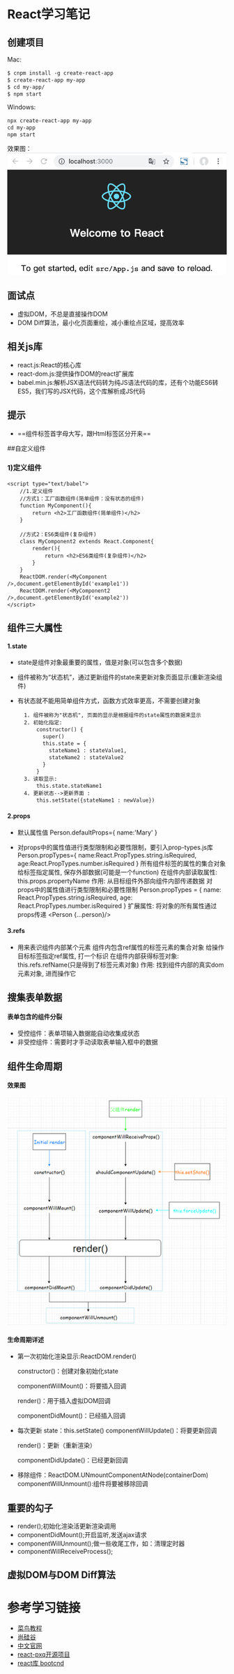 # React学习笔记
## 创建项目
Mac:
```
$ cnpm install -g create-react-app
$ create-react-app my-app
$ cd my-app/
$ npm start
```
Windows:
```
npx create-react-app my-app
cd my-app
npm start
```

效果图：
![](效果图/1.png)

## 面试点
* 虚拟DOM，不总是直接操作DOM
* DOM Diff算法，最小化页面重绘，减小重绘点区域，提高效率

## 相关js库
* react.js:React的核心库
* react-dom.js:提供操作DOM的react扩展库
* babel.min.js:解析JSX语法代码转为纯JS语法代码的库，还有个功能ES6转ES5，我们写的JSX代码，这个库解析成JS代码

## 提示
* ==组件标签首字母大写，跟Html标签区分开来==

##自定义组件
### 1)定义组件
```
<script type="text/babel">
    //1.定义组件
    //方式1：工厂函数组件(简单组件：没有状态的组件)
    function MyComponent(){
        return <h2>工厂函数组件(简单组件)</h2>
    }

    //方式2：ES6类组件(复杂组件)
    class MyComponent2 extends React.Component{
        render(){
            return <h2>ES6类组件(复杂组件)</h2>
        }
    }
    ReactDOM.render(<MyComponent />,document.getElementById('example1'))
    ReactDOM.render(<MyComponent2 />,document.getElementById('example2'))
</script>
```

## 组件三大属性
#### 1.state
* state是组件对象最重要的属性，值是对象(可以包含多个数据)
* 组件被称为“状态机”，通过更新组件的state来更新对象页面显示(重新渲染组件)
* 有状态就不能用简单组件方式，函数方式效率更高，不需要创建对象

        1. 组件被称为"状态机", 页面的显示是根据组件的state属性的数据来显示
        2. 初始化指定:
            constructor() {
              super()
              this.state = {
                stateName1 : stateValue1,
                stateName2 : stateValue2
              }
            }
        3. 读取显示:
            this.state.stateName1
        4. 更新状态-->更新界面 :
            this.setState({stateName1 : newValue})
#### 2.props
* 默认属性值
Person.defaultProps={
	name:'Mary'
}

* 对props中的属性值进行类型限制和必要性限制，要引入prop-types.js库
Person.propTypes={
	name:React.PropTypes.string.isRequired,
    age:React.PropTypes.number.isRequired
}
        所有组件标签的属性的集合对象
        给标签指定属性, 保存外部数据(可能是一个function)
        在组件内部读取属性: this.props.propertyName
        作用: 从目标组件外部向组件内部传递数据
        对props中的属性值进行类型限制和必要性限制
            Person.propTypes = {
                name: React.PropTypes.string.isRequired,
                age: React.PropTypes.number.isRequired
            }
        扩展属性: 将对象的所有属性通过props传递
            <Person {...person}/>

#### 3.refs
* 用来表识组件内部某个元素
        组件内包含ref属性的标签元素的集合对象
        给操作目标标签指定ref属性, 打一个标识
        在组件内部获得标签对象: this.refs.refName(只是得到了标签元素对象)
        作用: 找到组件内部的真实dom元素对象, 进而操作它

## 搜集表单数据
#### 表单包含的组件分裂
* 受控组件：表单项输入数据能自动收集成状态
* 非受控组件：需要时才手动读取表单输入框中的数据

## 组件生命周期
#### 效果图
![](效果图/2.png)
#### 生命周期详述
* 第一次初始化渲染显示:ReactDOM.render()

    constructor()：创建对象初始化state

    componentWillMount()：将要插入回调

    render()：用于插入虚拟DOM回调

    componentDidMount()：已经插入回调

* 每次更新 state：this.setState()
    componentWillUpdate()：将要更新回调

    render()：更新（重新渲染）

    componentDidUpdate()：已经更新回调

* 移除组件：ReactDOM.UNmountComponentAtNode(containerDom)
	componentWillUnmount():组件将要被移除回调

## 重要的勾子
* render();初始化渲染活更新渲染调用
* componentDidMount();开启监听,发送ajax请求
* componentWillUnmount();做一些收尾工作，如：清理定时器
* componentWillReceiveProcess();

## 虚拟DOM与DOM Diff算法


# 参考学习链接
* [菜鸟教程](https://www.runoob.com/react/react-install.html)
* [尚硅谷](https://www.bilibili.com/video/av51174155?from=search&seid=15105180625631138353)
* [中文官网](https://zh-hans.reactjs.org/)
* [react-pxq开源项目](https://github.com/bailicangdu/react-pxq)
* [react库 bootcnd](https://www.bootcdn.cn/react/)

